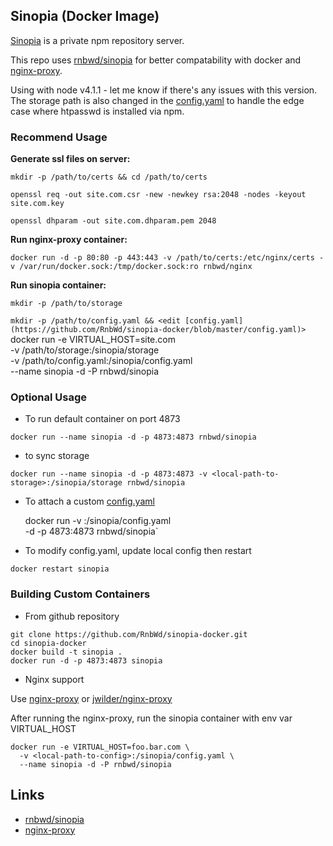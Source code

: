 ## Sinopia (Docker Image)

[Sinopia](https://github.com/rlidwka/sinopia) is a private npm repository server.

This repo uses [rnbwd/sinopia](https://github.com/RnbWd/sinopia) for better compatability with docker and [nginx-proxy](https://github.com/RnbWd/nginx).

Using with node v4.1.1 - let me know if there's any issues with this version. The storage path is also changed in the [config.yaml](https://github.com/RnbWd/sinopia-docker/blob/master/config.yaml) to handle the edge case where htpasswd is installed via npm.

### Recommend Usage

**Generate ssl files on server:**

`mkdir -p /path/to/certs && cd /path/to/certs`

`openssl req -out site.com.csr -new -newkey rsa:2048 -nodes -keyout site.com.key`

`openssl dhparam -out site.com.dhparam.pem 2048`

**Run nginx-proxy container:**

`docker run -d -p 80:80 -p 443:443 -v /path/to/certs:/etc/nginx/certs -v /var/run/docker.sock:/tmp/docker.sock:ro rnbwd/nginx`

**Run sinopia container:**

`mkdir -p /path/to/storage`

`mkdir -p /path/to/config.yaml && <edit [config.yaml](https://github.com/RnbWd/sinopia-docker/blob/master/config.yaml)>`
docker run -e VIRTUAL_HOST=site.com \
  -v /path/to/storage:/sinopia/storage \
  -v /path/to/config.yaml:/sinopia/config.yaml \
  --name sinopia -d -P rnbwd/sinopia

### Optional Usage

- To run default container on port 4873

`docker run --name sinopia -d -p 4873:4873 rnbwd/sinopia`

- to sync storage

`docker run --name sinopia -d -p 4873:4873 -v <local-path-to-storage>:/sinopia/storage rnbwd/sinopia`

- To attach a custom [config.yaml](https://github.com/RnbWd/sinopia-docker/blob/master/config.yaml)

    docker run -v <local-path-to-config>:/sinopia/config.yaml \
    -d -p 4873:4873 rnbwd/sinopia`

- To modify config.yaml, update local config then restart

`docker restart sinopia`

### Building Custom Containers

- From github repository

```
git clone https://github.com/RnbWd/sinopia-docker.git
cd sinopia-docker
docker build -t sinopia .
docker run -d -p 4873:4873 sinopia
```

- Nginx support

Use [nginx-proxy](https://registry.hub.docker.com/u/rnbwd/nginx/) or [jwilder/nginx-proxy](https://registry.hub.docker.com/u/jwilder/nginx-proxy/)

After running the nginx-proxy, run the sinopia container with env var VIRTUAL_HOST

```
docker run -e VIRTUAL_HOST=foo.bar.com \
  -v <local-path-to-config>:/sinopia/config.yaml \
  --name sinopia -d -P rnbwd/sinopia
```

## Links

* [rnbwd/sinopia](https://github.com/RnbWd/sinopia)
* [nginx-proxy](https://registry.hub.docker.com/u/jwilder/nginx-proxy/)
